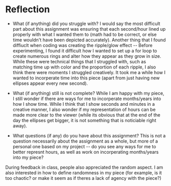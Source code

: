 # Reflection

- What (if anything) did you struggle with?
I would say the most difficult part about this assignment was ensuring that each second/hour lined up properly with what I wanted them to (math had to be correct, or else time wouldn't have been depicted accurately). Another thing that I found diffiuclt when coding was creating the ripple/glow effect -- Before experimenting, I found it difficult how I wanted to set up a for loop to create numerous rings and alter how they appear as they grow in size. While these were technical things that I struggled with, such as matching time up with color and the proportion of each ripple, I also think there were moments I struggled creatively. It took me a while how I wanted to incorperate time into this piece (apart from just having new ellipses appear every new second).

- What (if anything) still is not complete?
While I am happy with my piece, I still wonder if there are ways for me to incorperate months/years into how I show time. While I think that I show seconds and minutes in a creative manner, I also wonder if my representation of hours can be made more clear to the viewer (while its obvious that at the end of the day the ellipses get bigger, it is not something that is noticiable right away). 

- What questions (if any) do you have about this assignment?
This is not a question necessarily about the assignment as a whole, but more of a personal one based on my project -- do you see any ways for me to better represnt hours, as well as work on incorperating months/years into my piece?

During feedback in class, people also appreciated the random aspect. I am also interested in how to define randomness in my piece (for example, is it too chaotic? or make it seem as if theres a lack of agency with the piece?)




